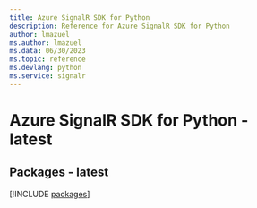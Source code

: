 ```yaml
---
title: Azure SignalR SDK for Python
description: Reference for Azure SignalR SDK for Python
author: lmazuel
ms.author: lmazuel
ms.data: 06/30/2023
ms.topic: reference
ms.devlang: python
ms.service: signalr
---
```

# Azure SignalR SDK for Python - latest
## Packages - latest
[!INCLUDE [packages](signalr-index.md)]